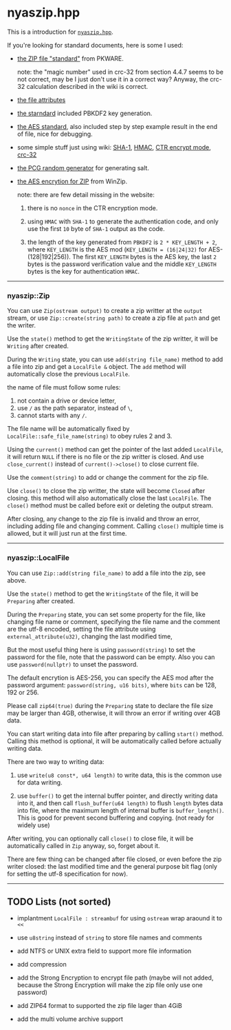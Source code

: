 # nyaszip.hpp

This is a introduction for [`nyaszip.hpp`](nyaszip.hpp).

If you're looking for standard documents, here is some I used:

- [the ZIP file "standard"](https://pkware.cachefly.net/webdocs/casestudies/APPNOTE.TXT) from PKWARE.

    note: the "magic number" used in crc-32 from section 4.4.7 seems to be not correct, may be I just don't use it in a correct way? Anyway, the crc-32 calculation described in the wiki is correct.

- [the file attributes](https://learn.microsoft.com/en-us/windows/win32/fileio/file-attribute-constants)

- [the starndard](http://www.faqs.org/rfcs/rfc2898.html) included PBKDF2 key generation.

- [the AES standard](https://nvlpubs.nist.gov/nistpubs/FIPS/NIST.FIPS.197.pdf), also included step by step example result in the end of file, nice for debugging.

- some simple stuff just using wiki: [SHA-1](https://en.wikipedia.org/wiki/SHA-1), [HMAC](https://en.wikipedia.org/wiki/HMAC), [CTR encrypt mode](https://en.wikipedia.org/wiki/Block_cipher_mode_of_operation), [crc-32](https://en.wikipedia.org/wiki/Cyclic_redundancy_check)

- [the PCG random generator](https://www.pcg-random.org) for generating salt.

- [the AES encrytion for ZIP](http://www.winzip.com/aes_info.htm) from WinZip.

    note: there are few detail missing in the website:

    1. there is no `nonce` in the CTR encryption mode.

    2. using `HMAC` with `SHA-1` to generate the authentication code, and only use the first `10` byte of `SHA-1` output as the code.

    3. the length of the key generated from `PBKDF2` is `2 * KEY_LENGTH + 2`, where `KEY_LENGTH` is the AES mod (`KEY_LENGTH = (16|24|32)` for AES-(128|192|256)). The first `KEY_LENGTH` bytes is the AES key, the last `2` bytes is the password verification value and the middle `KEY_LENGTH` bytes is the key for authentication `HMAC`.

---

### nyaszip::Zip

You can use `Zip(ostream output)` to create a zip writter at the `output` stream, or use `Zip::create(string path)` to create a zip file at `path` and get the writer.

Use the `state()` method to get the `WritingState` of the zip writter, it will be `Writing` after created.

During the `Writing` state, you can use `add(string file_name)` method to add a file into zip and get a `LocalFile &` object. The `add` method will automatically close the previous `LocalFile`.

the name of file must follow some rules:

1. not contain a drive or device letter,
2. use `/` as the path separator, instead of `\`,
3. cannot starts with any `/`.

The file name will be automatically fixed by `LocalFile::safe_file_name(string)` to obey rules 2 and 3.

Using the `current()` method can get the pointer of the last added `LocalFile`, it will return `NULL` if there is no file or the zip writter is closed. And use `close_current()` instead of `current()->close()` to close current file.

Use the `comment(string)` to add or change the comment for the zip file.

Use `close()` to close the zip writter, the state will become `Closed` after closing. this method will also automatically close the last `LocalFile`. The `close()` method must be called before exit or deleting the output stream.

After closing, any change to the zip file is invalid and throw an error, including adding file and changing comment. Calling `close()` multiple time is allowed, but it will just run at the first time.

---

### nyaszip::LocalFile

You can use `Zip::add(string file_name)` to add a file into the zip, see above.

Use the `state()` method to get the `WritingState` of the file, it will be `Preparing` after created.

During the `Preparing` state, you can set some property for the file, like changing file name or comment, specifying the file name and the comment are the utf-8 encoded, setting the file attribute using `external_attribute(u32)`, changing the last modified time,

But the most useful thing here is using `password(string)` to set the password for the file, note that the password can be empty. Also you can use `password(nullptr)` to unset the password.

The default encrytion is AES-256, you can specify the AES mod after the password argument: `password(string, u16 bits)`, where `bits` can be 128, 192 or 256.

Please call `zip64(true)` during the `Preparing` state to declare the file size may be larger than 4GB, otherwise, it will throw an error if writing over 4GB data.

You can start writing data into file after preparing by calling `start()` method. Calling this method is optional, it will be automatically called before actually writing data.

There are two way to writing data:

1. use `write(u8 const*, u64 length)` to write data, this is the common use for data writing.

2. use `buffer()` to get the internal buffer pointer, and directly writing data into it, and then call `flush_buffer(u64 length)` to flush `length` bytes data into file, where the maximum length of internal buffer is `buffer_length()`. This is good for prevent second buffering and copying. (not ready for widely use)

After writing, you can optionally call `close()` to close file, it will be automatically called in `Zip` anyway, so, forget about it.

There are few thing can be changed after file closed, or even before the zip writer closed: the last modified time and the general purpose bit flag (only for setting the utf-8 specification for now).

---

## TODO Lists (not sorted)

- implantment `LocalFile : streambuf` for using `ostream` wrap araound it to `<<`

- use `u8string` instead of `string` to store file names and comments

- add NTFS or UNIX extra field to support more file information

- add compression

- add the Strong Encryption to encrypt file path (maybe will not added, because the Strong Encryption will make the zip file only use one password)

- add ZIP64 format to supported the zip file lager than 4GiB

- add the multi volume archive support